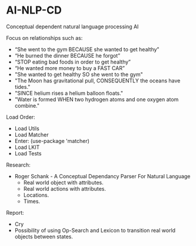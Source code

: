 # AI-NLP-CD
Conceptual dependent natural language processing AI 

Focus on relationships such as: 
  - “She went to the gym BECAUSE she wanted to get healthy” 
  - “He burned the dinner BECAUSE he forgot”
  - “STOP eating bad foods in order to get healthy”
  - “He wanted more money to buy a FAST CAR”
  - "She wanted to get healthy SO she went to the gym"
  - "The Moon has gravitational pull, CONSEQUENTLY the oceans have tides."
  - "SINCE helium rises a helium balloon floats."
  - "Water is formed WHEN two hydrogen atoms and one oxygen atom combine."

Load Order:
  - Load Utils
  - Load Matcher
  - Enter: (use-package 'matcher)
  - Load LKIT
  - Load Tests

Research:
  - Roger Schank - A Conceptual Dependancy Parser For Natural Language
    - Real world object with attributes.
    - Real world actions with attributes.
    - Locations.
    - Times.

Report:
  - Cry
  - Possibility of using Op-Search and Lexicon to transition real world objects between states.

